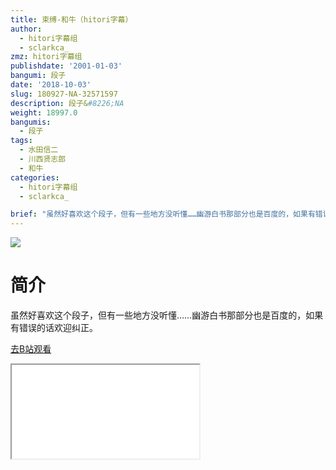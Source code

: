 ```yaml
---
title: 束缚-和牛（hitori字幕）
author:
  - hitori字幕组
  - sclarkca_
zmz: hitori字幕组
publishdate: '2001-01-03'
bangumi: 段子
date: '2018-10-03'
slug: 180927-NA-32571597
description: 段子&#8226;NA
weight: 18997.0
bangumis:
  - 段子
tags:
  - 水田信二
  - 川西贤志郎
  - 和牛
categories:
  - hitori字幕组
  - sclarkca_

brief: "虽然好喜欢这个段子，但有一些地方没听懂……幽游白书那部分也是百度的，如果有错误的话欢迎纠正。"
---
```

![](https://i.imgur.com/5HUn1VX.jpg)
# 简介  
虽然好喜欢这个段子，但有一些地方没听懂……幽游白书那部分也是百度的，如果有错误的话欢迎纠正。  

[去B站观看](https://www.bilibili.com/video/av32571597/)
<div class ="resp-container"><iframe class="testiframe" src="//player.bilibili.com/player.html?aid=32571597"", scrolling="no", allowfullscreen="true" > </iframe></div> 
